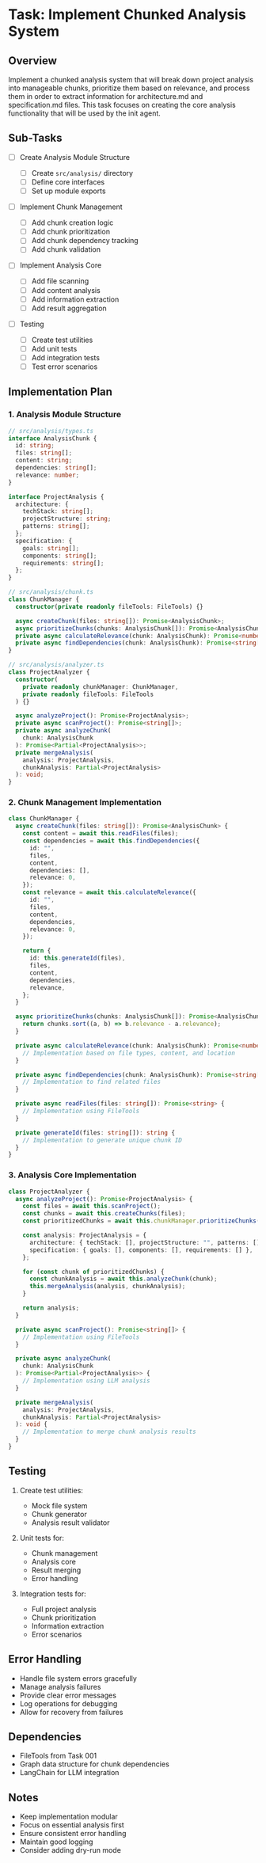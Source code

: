 # Task: Implement Chunked Analysis System

## Overview

Implement a chunked analysis system that will break down project analysis into manageable chunks, prioritize them based on relevance, and process them in order to extract information for architecture.md and specification.md files. This task focuses on creating the core analysis functionality that will be used by the init agent.

## Sub-Tasks

- [ ] Create Analysis Module Structure

  - [ ] Create `src/analysis/` directory
  - [ ] Define core interfaces
  - [ ] Set up module exports

- [ ] Implement Chunk Management

  - [ ] Add chunk creation logic
  - [ ] Add chunk prioritization
  - [ ] Add chunk dependency tracking
  - [ ] Add chunk validation

- [ ] Implement Analysis Core

  - [ ] Add file scanning
  - [ ] Add content analysis
  - [ ] Add information extraction
  - [ ] Add result aggregation

- [ ] Testing
  - [ ] Create test utilities
  - [ ] Add unit tests
  - [ ] Add integration tests
  - [ ] Test error scenarios

## Implementation Plan

### 1. Analysis Module Structure

```typescript
// src/analysis/types.ts
interface AnalysisChunk {
  id: string;
  files: string[];
  content: string;
  dependencies: string[];
  relevance: number;
}

interface ProjectAnalysis {
  architecture: {
    techStack: string[];
    projectStructure: string;
    patterns: string[];
  };
  specification: {
    goals: string[];
    components: string[];
    requirements: string[];
  };
}

// src/analysis/chunk.ts
class ChunkManager {
  constructor(private readonly fileTools: FileTools) {}

  async createChunk(files: string[]): Promise<AnalysisChunk>;
  async prioritizeChunks(chunks: AnalysisChunk[]): Promise<AnalysisChunk[]>;
  private async calculateRelevance(chunk: AnalysisChunk): Promise<number>;
  private async findDependencies(chunk: AnalysisChunk): Promise<string[]>;
}

// src/analysis/analyzer.ts
class ProjectAnalyzer {
  constructor(
    private readonly chunkManager: ChunkManager,
    private readonly fileTools: FileTools
  ) {}

  async analyzeProject(): Promise<ProjectAnalysis>;
  private async scanProject(): Promise<string[]>;
  private async analyzeChunk(
    chunk: AnalysisChunk
  ): Promise<Partial<ProjectAnalysis>>;
  private mergeAnalysis(
    analysis: ProjectAnalysis,
    chunkAnalysis: Partial<ProjectAnalysis>
  ): void;
}
```

### 2. Chunk Management Implementation

```typescript
class ChunkManager {
  async createChunk(files: string[]): Promise<AnalysisChunk> {
    const content = await this.readFiles(files);
    const dependencies = await this.findDependencies({
      id: "",
      files,
      content,
      dependencies: [],
      relevance: 0,
    });
    const relevance = await this.calculateRelevance({
      id: "",
      files,
      content,
      dependencies,
      relevance: 0,
    });

    return {
      id: this.generateId(files),
      files,
      content,
      dependencies,
      relevance,
    };
  }

  async prioritizeChunks(chunks: AnalysisChunk[]): Promise<AnalysisChunk[]> {
    return chunks.sort((a, b) => b.relevance - a.relevance);
  }

  private async calculateRelevance(chunk: AnalysisChunk): Promise<number> {
    // Implementation based on file types, content, and location
  }

  private async findDependencies(chunk: AnalysisChunk): Promise<string[]> {
    // Implementation to find related files
  }

  private async readFiles(files: string[]): Promise<string> {
    // Implementation using FileTools
  }

  private generateId(files: string[]): string {
    // Implementation to generate unique chunk ID
  }
}
```

### 3. Analysis Core Implementation

```typescript
class ProjectAnalyzer {
  async analyzeProject(): Promise<ProjectAnalysis> {
    const files = await this.scanProject();
    const chunks = await this.createChunks(files);
    const prioritizedChunks = await this.chunkManager.prioritizeChunks(chunks);

    const analysis: ProjectAnalysis = {
      architecture: { techStack: [], projectStructure: "", patterns: [] },
      specification: { goals: [], components: [], requirements: [] },
    };

    for (const chunk of prioritizedChunks) {
      const chunkAnalysis = await this.analyzeChunk(chunk);
      this.mergeAnalysis(analysis, chunkAnalysis);
    }

    return analysis;
  }

  private async scanProject(): Promise<string[]> {
    // Implementation using FileTools
  }

  private async analyzeChunk(
    chunk: AnalysisChunk
  ): Promise<Partial<ProjectAnalysis>> {
    // Implementation using LLM analysis
  }

  private mergeAnalysis(
    analysis: ProjectAnalysis,
    chunkAnalysis: Partial<ProjectAnalysis>
  ): void {
    // Implementation to merge chunk analysis results
  }
}
```

## Testing

1. Create test utilities:

   - Mock file system
   - Chunk generator
   - Analysis result validator

2. Unit tests for:

   - Chunk management
   - Analysis core
   - Result merging
   - Error handling

3. Integration tests for:
   - Full project analysis
   - Chunk prioritization
   - Information extraction
   - Error scenarios

## Error Handling

- Handle file system errors gracefully
- Manage analysis failures
- Provide clear error messages
- Log operations for debugging
- Allow for recovery from failures

## Dependencies

- FileTools from Task 001
- Graph data structure for chunk dependencies
- LangChain for LLM integration

## Notes

- Keep implementation modular
- Focus on essential analysis first
- Ensure consistent error handling
- Maintain good logging
- Consider adding dry-run mode
